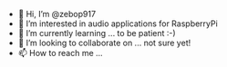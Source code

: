 - 👋 Hi, I’m @zebop917
- 👀 I’m interested in audio applications for RaspberryPi
- 🌱 I’m currently learning ... to be patient :-)
- 💞️ I’m looking to collaborate on ... not sure yet!
- 📫 How to reach me ...

<!---
zebop917/zebop917 is a ✨ special ✨ repository because its `README.md` (this file) appears on your GitHub profile.
You can click the Preview link to take a look at your changes.
--->
